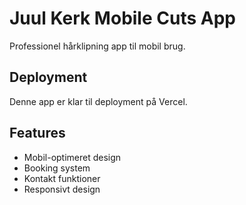 # Juul Kerk Mobile Cuts App

Professionel hårklipning app til mobil brug.

## Deployment
Denne app er klar til deployment på Vercel.

## Features
- Mobil-optimeret design
- Booking system
- Kontakt funktioner
- Responsivt design

